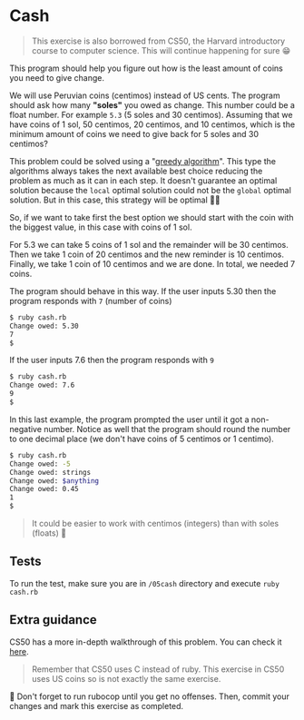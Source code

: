 # Cash

> This exercise is also borrowed from CS50, the Harvard introductory course to
> computer science. This will continue happening for sure 😁

This program should help you figure out how is the least amount of coins you
need to give change.

We will use Peruvian coins (centimos) instead of US cents. The program should
ask how many **"soles"** you owed as change. This number could be a float
number. For example `5.3` (5 soles and 30 centimos). Assuming that we have coins
of 1 sol, 50 centimos, 20 centimos, and 10 centimos, which is the minimum amount
of coins we need to give back for 5 soles and 30 centimos?

This problem could be solved using a
"[greedy algorithm](https://en.wikipedia.org/wiki/Greedy_algorithm)". This type
the algorithms always takes the next available best choice reducing the problem
as much as it can in each step. It doesn't guarantee an optimal solution because
the `local` optimal solution could not be the `global` optimal solution. But in
this case, this strategy will be optimal 💪🏼

So, if we want to take first the best option we should start with the coin with
the biggest value, in this case with coins of 1 sol.

For 5.3 we can take 5 coins of 1 sol and the remainder will be 30 centimos. Then
we take 1 coin of 20 centimos and the new reminder is 10 centimos. Finally, we
take 1 coin of 10 centimos and we are done. In total, we needed 7 coins.

The program should behave in this way. If the user inputs 5.30 then the program
responds with `7` (number of coins)

```bash
$ ruby cash.rb
Change owed: 5.30
7
$
```

If the user inputs 7.6 then the program responds with `9`

```bash
$ ruby cash.rb
Change owed: 7.6
9
$
```

In this last example, the program prompted the user until it got a non-negative
number. Notice as well that the program should round the number to one decimal
place (we don't have coins of 5 centimos or 1 centimo).

```bash
$ ruby cash.rb
Change owed: -5
Change owed: strings
Change owed: $anything
Change owed: 0.45
1
$
```

> It could be easier to work with centimos (integers) than with soles (floats)
> 👀

## Tests

To run the test, make sure you are in `/05cash` directory and execute
`ruby cash.rb`

## Extra guidance

CS50 has a more in-depth walkthrough of this problem. You can check it
[here](https://cs50.harvard.edu/x/2021/psets/1/cash/).

> Remember that CS50 uses C instead of ruby. This exercise in CS50 uses US coins
> so is not exactly the same exercise.

<aside> 👀 Don't forget to run rubocop until you get no offenses. Then, commit
your changes and mark this exercise as completed. </aside>
